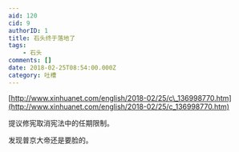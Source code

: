 ```yaml
---
aid: 120
cid: 9
authorID: 1
title: 石头终于落地了
tags:
    - 石头
comments: []
date: 2018-02-25T08:54:00.000Z
category: 吐槽
---
```


[http://www.xinhuanet.com/english/2018-02/25/c\_136998770.htm](http://www.xinhuanet.com/english/2018-02/25/c_136998770.htm)

提议修宪取消宪法中的任期限制。

发现普京大帝还是要脸的。
